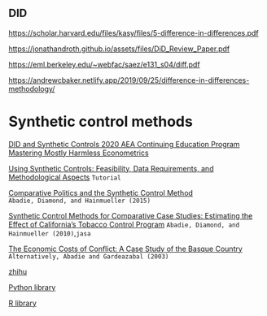
## DID

https://scholar.harvard.edu/files/kasy/files/5-difference-in-differences.pdf

https://jonathandroth.github.io/assets/files/DiD_Review_Paper.pdf

https://eml.berkeley.edu/~webfac/saez/e131_s04/diff.pdf

https://andrewcbaker.netlify.app/2019/09/25/difference-in-differences-methodology/


# Synthetic control methods  

[DID and Synthetic Controls 2020 AEA Continuing Education Program
Mastering Mostly Harmless Econometrics](https://www.aeaweb.org/webcasts/2020/mastering-mostly-harmless-econometrics-part-5)


[Using Synthetic Controls: Feasibility, Data Requirements, and Methodological Aspects](https://economics.mit.edu/files/17847)
`Tutorial`

[Comparative Politics and the Synthetic Control
Method](https://economics.mit.edu/files/11858)  
`Abadie, Diamond, and Hainmueller (2015)`   

[Synthetic Control Methods for Comparative Case
Studies: Estimating the Effect of California’s
Tobacco Control Program](https://economics.mit.edu/files/11859)
`Abadie, Diamond, and Hainmueller (2010)`,`jasa`  

[The Economic Costs of Conflict:
A Case Study of the Basque Country](https://economics.mit.edu/files/11870)  
`Alternatively, Abadie and Gardeazabal (2003)`

[zhihu](https://www.zhihu.com/question/43497862)

[Python library](https://github.com/OscarEngelbrektson/SyntheticControlMethods)

[R library](https://web.stanford.edu/~jhain/synthpage.html)